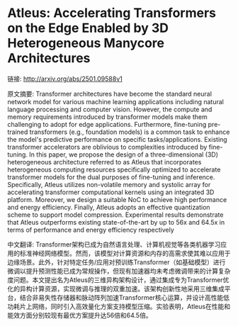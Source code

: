 # Atleus: Accelerating Transformers on the Edge Enabled by 3D Heterogeneous Manycore Architectures

链接: http://arxiv.org/abs/2501.09588v1

原文摘要:
Transformer architectures have become the standard neural network model for
various machine learning applications including natural language processing and
computer vision. However, the compute and memory requirements introduced by
transformer models make them challenging to adopt for edge applications.
Furthermore, fine-tuning pre-trained transformers (e.g., foundation models) is
a common task to enhance the model's predictive performance on specific
tasks/applications. Existing transformer accelerators are oblivious to
complexities introduced by fine-tuning. In this paper, we propose the design of
a three-dimensional (3D) heterogeneous architecture referred to as Atleus that
incorporates heterogeneous computing resources specifically optimized to
accelerate transformer models for the dual purposes of fine-tuning and
inference. Specifically, Atleus utilizes non-volatile memory and systolic array
for accelerating transformer computational kernels using an integrated 3D
platform. Moreover, we design a suitable NoC to achieve high performance and
energy efficiency. Finally, Atleus adopts an effective quantization scheme to
support model compression. Experimental results demonstrate that Atleus
outperforms existing state-of-the-art by up to 56x and 64.5x in terms of
performance and energy efficiency respectively

中文翻译:
Transformer架构已成为自然语言处理、计算机视觉等各类机器学习应用的标准神经网络模型。然而，该模型对计算资源和内存的高需求使其难以应用于边缘场景。此外，针对特定任务/应用对预训练Transformer（如基础模型）进行微调以提升预测性能已成为常规操作，但现有加速器均未考虑微调带来的计算复杂度问题。本文提出名为Atleus的三维异构架构设计，通过集成专为Transformer优化的异构计算资源，实现微调与推理的双重加速。该架构创新性地采用三维集成平台，结合非易失性存储器和脉动阵列加速Transformer核心运算，并设计高性能低功耗片上网络，同时引入高效量化方案支持模型压缩。实验表明，Atleus在性能和能效方面分别较现有最优方案提升达56倍和64.5倍。



